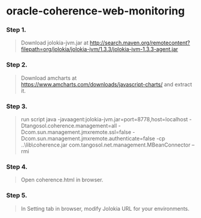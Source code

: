# oracle-coherence-web-monitoring

### Step 1.
>Download jolokia-jvm.jar at http://search.maven.org/remotecontent?filepath=org/jolokia/jolokia-jvm/1.3.3/jolokia-jvm-1.3.3-agent.jar

### Step 2.
>Download amcharts at https://www.amcharts.com/downloads/javascript-charts/ and extract it.
  
### Step 3.
>run script
>java -javaagent:jolokia-jvm.jar=port=8778,host=localhost -Dtangosol.coherence.management=all -Dcom.sun.management.jmxremote.ssl=false -Dcom.sun.management.jmxremote.authenticate=false -cp ..\lib\coherence.jar com.tangosol.net.management.MBeanConnector –rmi

### Step 4.
>Open coherence.html in browser.

### Step 5.
>In Setting tab in browser, modify Jolokia URL for your environments. 

